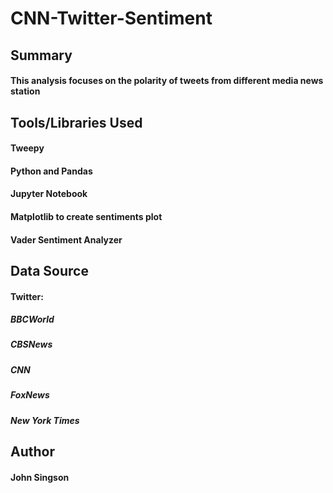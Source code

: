 # CNN-Twitter-Sentiment
## Summary
#### This analysis focuses on the polarity of tweets from different media news station
## Tools/Libraries Used
#### Tweepy
#### Python and Pandas
#### Jupyter Notebook
#### Matplotlib to create sentiments plot
#### Vader Sentiment Analyzer
## Data Source
#### Twitter:
##### BBCWorld
##### CBSNews
##### CNN
##### FoxNews
##### New York Times
## Author
#### John Singson